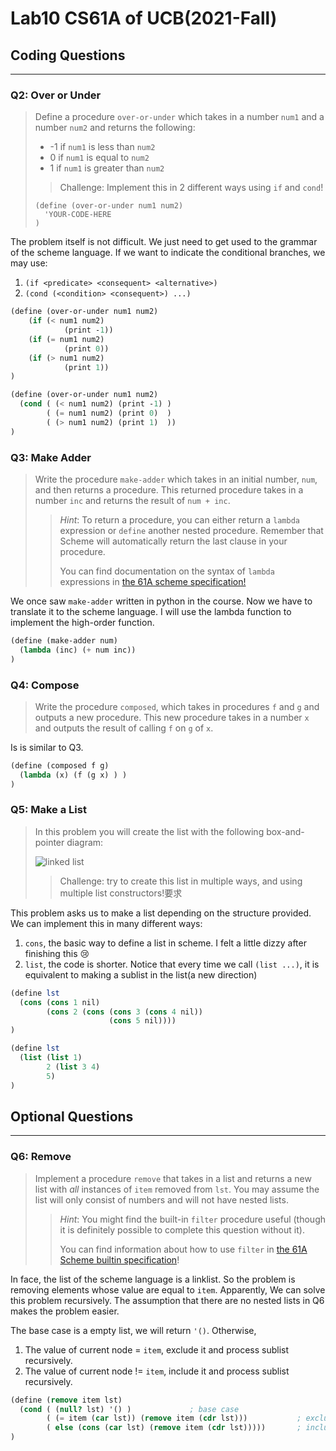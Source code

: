 # Lab10 CS61A of UCB(2021-Fall)


## Coding Questions

---

### Q2: Over or Under

>   Define a procedure `over-or-under` which takes in a number `num1` and a number `num2` and returns the following:
>
>   -   -1 if `num1` is less than `num2`
>   -   0 if `num1` is equal to `num2`
>   -   1 if `num1` is greater than `num2`
>
>   >   Challenge: Implement this in 2 different ways using `if` and `cond`!
>
>   ```
>   (define (over-or-under num1 num2)
>     'YOUR-CODE-HERE
>   )
>   ```

The problem itself is not difficult. We just need to get used to the grammar of the scheme language. If we want to indicate the conditional branches, we may use:

1.   `(if <predicate> <consequent> <alternative>)`
2.   `(cond (<condition> <consequent>) ...)`

```scheme
(define (over-or-under num1 num2) 
    (if (< num1 num2) 
            (print -1))
    (if (= num1 num2)
            (print 0))
    (if (> num1 num2)
            (print 1))
)

(define (over-or-under num1 num2)
  (cond ( (< num1 num2) (print -1) )
        ( (= num1 num2) (print 0)  )
        ( (> num1 num2) (print 1)  ))
)
```

### Q3: Make Adder

>   Write the procedure `make-adder` which takes in an initial number, `num`, and then returns a procedure. This returned procedure takes in a number `inc` and returns the result of `num + inc`.
>
>   >   *Hint*: To return a procedure, you can either return a `lambda` expression or `define` another nested procedure. Remember that Scheme will automatically return the last clause in your procedure.
>   >
>   >   You can find documentation on the syntax of `lambda` expressions in [the 61A scheme specification!](https://cs61a.org/articles/scheme-spec/#lambda)

We once saw `make-adder` written in python in the course. Now we have to translate it to the scheme language. I will use the lambda function to implement the high-order function.

```scheme
(define (make-adder num)
  (lambda (inc) (+ num inc))
)
```

### Q4: Compose

>   Write the procedure `composed`, which takes in procedures `f` and `g` and outputs a new procedure. This new procedure takes in a number `x` and outputs the result of calling `f` on `g` of `x`.

Is is similar to Q3.

```scheme
(define (composed f g)
  (lambda (x) (f (g x) ) )
)
```

### Q5: Make a List

>   In this problem you will create the list with the following box-and-pointer diagram:
>
>   ![linked list](https://inst.eecs.berkeley.edu/~cs61a/fa21/lab/lab10/assets/list2.png)
>
>   >   Challenge: try to create this list in multiple ways, and using multiple list constructors!要求 

This problem asks us to make a list depending on the structure provided. We can implement this in many different ways:

1.   `cons`, the basic way to define a list in scheme. I felt a little dizzy after finishing this :cry:
2.   `list`, the code is shorter. Notice that every time we call `(list ...)`, it is equivalent to making a sublist in the list(a new direction)

```scheme
(define lst 
  (cons (cons 1 nil)
        (cons 2 (cons (cons 3 (cons 4 nil))
                      (cons 5 nil))))
)

(define lst 
  (list (list 1)
        2 (list 3 4)
        5)
)
```

## Optional Questions

---

### Q6: Remove

>   Implement a procedure `remove` that takes in a list and returns a new list with *all* instances of `item` removed from `lst`. You may assume the list will only consist of numbers and will not have nested lists.
>
>   >   *Hint*: You might find the built-in `filter` procedure useful (though it is definitely possible to complete this question without it).
>   >
>   >   You can find information about how to use `filter` in [the 61A Scheme builtin specification](https://cs61a.org/articles/scheme-builtins/#pair-and-list-manipulation)!

In face, the list of the scheme language is a linklist. So the problem is removing elements whose value are equal to `item`. Apparently, We can solve this problem recursively. The assumption that there are no nested lists in Q6 makes the problem easier. 



The base case is a empty list, we will return `'()`. Otherwise, 

1.   The value of current node = `item`, exclude it and process sublist recursively. 
2.   The value of current node != `item`, include it and process sublist recursively.

```scheme
(define (remove item lst)
  (cond ( (null? lst) '() )             ; base case
        ( (= item (car lst)) (remove item (cdr lst)))           ; exclude item
        ( else (cons (car lst) (remove item (cdr lst)))))       ; include item
)
```




